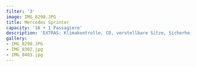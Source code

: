 ```yaml
---
filter: '3'
image: IMG_8298.JPG
title: Mercedes Sprinter
capacity: '16 + 1 Passagiere'
description: 'EXTRAS: Klimakontrolle, CD, verstellbare Sitze, Sicherheitsgurt' 
gallery:
- IMG_8298.JPG
- IMG_8302.jpg
- IMG_8403.jpg
---
```

